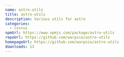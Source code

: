 ```yaml
---
name: astro-utils
title: astro-utils
description: Various utils for astro
categories:
  - css+ui
npmUrl: https://www.npmjs.com/package/astro-utils
repoUrl: https://github.com/warpsio/astro-utils
homepageUrl: https://github.com/warpsio/astro-utils
downloads: 13
---
```

